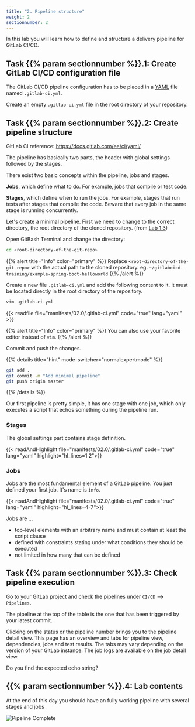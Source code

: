 ```yaml
---
title: "2. Pipeline structure"
weight: 2
sectionnumber: 2
---
```


In this lab you will learn how to define and structure a delivery pipeline for GitLab CI/CD.


## Task {{% param sectionnumber %}}.1: Create GitLab CI/CD configuration file

The GitLab CI/CD pipeline configuration has to be placed in a [YAML](https://en.wikipedia.org/wiki/YAML) file named `.gitlab-ci.yml`.

Create an empty `.gitlab-ci.yml` file in the root directory of your repository.


## Task {{% param sectionnumber %}}.2: Create pipeline structure

GitLab CI reference: <https://docs.gitlab.com/ee/ci/yaml/>

The pipeline has basically two parts, the header with global settings followed by the stages.

There exist two basic concepts within the pipeline, jobs and stages.


**Jobs**, which define what to do. For example, jobs that compile or test code.

**Stages**, which define when to run the jobs. For example, stages that run tests after stages that compile the code. Beware that every job in the same stage is running concurrently.

Let's create a minimal pipeline. First we need to change to the correct directory, the root directory of the cloned repository. (from [Lab 1.3](../../01/getting_started/#task-13-clone-the-git-repository))

Open GitBash Terminal and change the directory:

```bash
cd <root-directory-of-the-git-repo>
```
{{% alert title="Info" color="primary" %}}
Replace `<root-directory-of-the-git-repo>` with the actual path to the cloned repository. eg. `~/gitlabcicd-training/example-spring-boot-helloworld`
{{% /alert %}}

Create a new file `.gitlab-ci.yml` and add the following content to it. It must be located directly in the root directory of the repository.

```bash
vim .gitlab-ci.yml
```

{{< readfile file="manifests/02.0/.gitlab-ci.yml" code="true" lang="yaml" >}}


{{% alert title="Info" color="primary" %}}
You can also use your favorite editor instead of `vim`.
{{% /alert %}}

Commit and push the changes.

{{% details title="hint" mode-switcher="normalexpertmode" %}}

```bash
git add .
git commit -m "Add minimal pipeline"
git push origin master
```

{{% /details %}}

Our first pipeline is pretty simple, it has one stage with one job, which only executes a script that echos something during the pipeline run.


### Stages

The global settings part contains stage definition.

{{< readAndHighlight file="manifests/02.0/.gitlab-ci.yml" code="true" lang="yaml" highlight="hl_lines=1 2">}}


### Jobs

Jobs are the most fundamental element of a GitLab pipeline.
You just defined your first job. It's name is `info`.

{{< readAndHighlight file="manifests/02.0/.gitlab-ci.yml" code="true" lang="yaml" highlight="hl_lines=4-7">}}

Jobs are ...

* top-level elements with an arbitrary name and must contain at least the script clause
* defined with constraints stating under what conditions they should be executed
* not limited in how many that can be defined


## Task {{% param sectionnumber %}}.3: Check pipeline execution

Go to your GitLab project and check the pipelines under `CI/CD` --> `Pipelines`.

The pipeline at the top of the table is the one that has been triggered by your latest commit.

Clicking on the status or the pipeline number brings you to the pipeline detail view. This page has an overview and tabs for pipeline view, dependencies, jobs and test results. The tabs may vary depending on the version of your GitLab instance. The job logs are available on the job detail view.

Do you find the expected echo string?


## {{% param sectionnumber %}}.4: Lab contents

At the end of this day you should have an fully working pipeline with several stages and jobs

![Pipeline Complete](../complete_pipeline.png)
